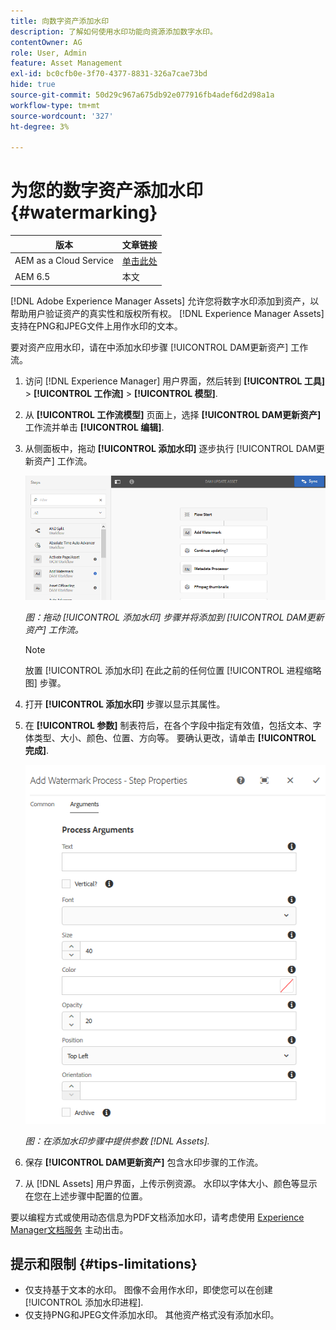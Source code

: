 ```yaml
---
title: 向数字资产添加水印
description: 了解如何使用水印功能向资源添加数字水印。
contentOwner: AG
role: User, Admin
feature: Asset Management
exl-id: bc0cfb0e-3f70-4377-8831-326a7cae73bd
hide: true
source-git-commit: 50d29c967a675db92e077916fb4adef6d2d98a1a
workflow-type: tm+mt
source-wordcount: '327'
ht-degree: 3%

---
```


# 为您的数字资产添加水印 {#watermarking}

| 版本 | 文章链接 |
| -------- | ---------------------------- |
| AEM as a Cloud Service | [单击此处](https://experienceleague.adobe.com/docs/experience-manager-cloud-service/content/assets/manage/watermark-assets.html?lang=en) |
| AEM 6.5 | 本文 |

[!DNL Adobe Experience Manager Assets] 允许您将数字水印添加到资产，以帮助用户验证资产的真实性和版权所有权。 [!DNL Experience Manager Assets] 支持在PNG和JPEG文件上用作水印的文本。

要对资产应用水印，请在中添加水印步骤 [!UICONTROL DAM更新资产] 工作流。

1. 访问 [!DNL Experience Manager] 用户界面，然后转到 **[!UICONTROL 工具]** > **[!UICONTROL 工作流]** > **[!UICONTROL 模型]**.
1. 从 **[!UICONTROL 工作流模型]** 页面上，选择 **[!UICONTROL DAM更新资产]** 工作流并单击 **[!UICONTROL 编辑]**.

1. 从侧面板中，拖动 **[!UICONTROL 添加水印]** 逐步执行 [!UICONTROL DAM更新资产] 工作流。

   ![拖动 [!UICONTROL 添加水印] 步骤并将添加到 [!UICONTROL DAM更新资产] 工作流](assets/add_watermark_step_aem_assets.png)

   *图：拖动 [!UICONTROL 添加水印] 步骤并将添加到 [!UICONTROL DAM更新资产] 工作流。*

   >[!NOTE]
   >
   >放置 [!UICONTROL 添加水印] 在此之前的任何位置 [!UICONTROL 进程缩略图] 步骤。

1. 打开 **[!UICONTROL 添加水印]** 步骤以显示其属性。
1. 在 **[!UICONTROL 参数]** 制表符后，在各个字段中指定有效值，包括文本、字体类型、大小、颜色、位置、方向等。 要确认更改，请单击 **[!UICONTROL 完成]**.

   ![在中添加水印步骤中提供参数 [!DNL Assets]](assets/arguments_add_watermark_aem_assets.png)

   *图：在添加水印步骤中提供参数 [!DNL Assets].*

1. 保存 **[!UICONTROL DAM更新资产]** 包含水印步骤的工作流。
1. 从 [!DNL Assets] 用户界面，上传示例资源。 水印以字体大小、颜色等显示在您在上述步骤中配置的位置。

要以编程方式或使用动态信息为PDF文档添加水印，请考虑使用 [Experience Manager文档服务](/help/forms/using/overview-aem-document-services.md) 主动出击。

## 提示和限制 {#tips-limitations}

* 仅支持基于文本的水印。 图像不会用作水印，即使您可以在创建 [!UICONTROL 添加水印进程].
* 仅支持PNG和JPEG文件添加水印。 其他资产格式没有添加水印。
